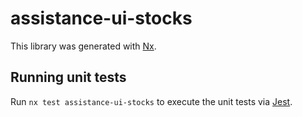 # assistance-ui-stocks

This library was generated with [Nx](https://nx.dev).

## Running unit tests

Run `nx test assistance-ui-stocks` to execute the unit tests via [Jest](https://jestjs.io).
